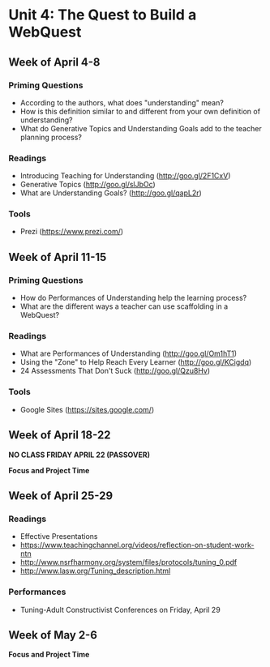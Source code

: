 # Unit 4: The Quest to Build a WebQuest

## Week of April 4-8

### Priming Questions
* According to the authors, what does "understanding" mean?
* How is this definition similar to and different from your own definition of understanding?
* What do Generative Topics and Understanding Goals add to the teacher planning process?

### Readings
* Introducing Teaching for Understanding (http://goo.gl/2F1CxV)
* Generative Topics (http://goo.gl/slJbOc)
* What are Understanding Goals? (http://goo.gl/qapL2r)

### Tools
* Prezi (https://www.prezi.com/)

## Week of April 11-15

### Priming Questions
* How do Performances of Understanding help the learning process?
* What are the different ways a teacher can use scaffolding in a WebQuest?

### Readings
* What are Performances of Understanding (http://goo.gl/Om1hT1)
* Using the "Zone" to Help Reach Every Learner (http://goo.gl/KCigdq)
* 24 Assessments That Don't Suck (http://goo.gl/Qzu8Hv)

### Tools
* Google Sites (https://sites.google.com/)

## Week of April 18-22

**NO CLASS FRIDAY APRIL 22 (PASSOVER)**

**Focus and Project Time**

## Week of April 25-29

### Readings
* Effective Presentations
* https://www.teachingchannel.org/videos/reflection-on-student-work-ntn
* http://www.nsrfharmony.org/system/files/protocols/tuning_0.pdf
* http://www.lasw.org/Tuning_description.html

### Performances
* Tuning-Adult Constructivist Conferences on Friday, April 29

## Week of May 2-6

**Focus and Project Time**

